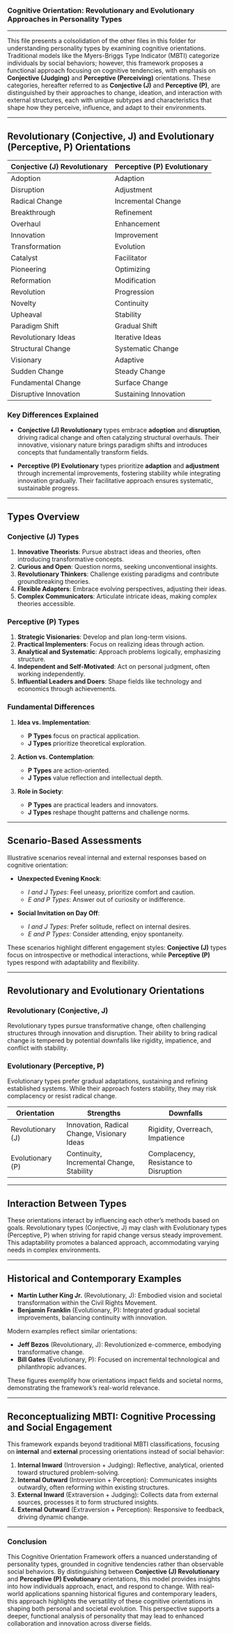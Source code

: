 ### Cognitive Orientation: Revolutionary and Evolutionary Approaches in Personality Types

---

This file presents a colsolidation of the other files in this folder for understanding personality types by examining cognitive orientations. Traditional models like the Myers-Briggs Type Indicator (MBTI) categorize individuals by social behaviors; however, this framework proposes a functional approach focusing on cognitive tendencies, with emphasis on **Conjective (Judging)** and **Perceptive (Perceiving)** orientations. These categories, hereafter referred to as **Conjective (J)** and **Perceptive (P)**, are distinguished by their approaches to change, ideation, and interaction with external structures, each with unique subtypes and characteristics that shape how they perceive, influence, and adapt to their environments.

---

## Revolutionary (Conjective, J) and Evolutionary (Perceptive, P) Orientations

| **Conjective (J) Revolutionary** | **Perceptive (P) Evolutionary** |
|----------------------------------|---------------------------------|
| Adoption                         | Adaption                        |
| Disruption                       | Adjustment                      |
| Radical Change                   | Incremental Change              |
| Breakthrough                     | Refinement                      |
| Overhaul                         | Enhancement                     |
| Innovation                       | Improvement                     |
| Transformation                   | Evolution                       |
| Catalyst                         | Facilitator                     |
| Pioneering                       | Optimizing                      |
| Reformation                      | Modification                    |
| Revolution                       | Progression                     |
| Novelty                          | Continuity                      |
| Upheaval                         | Stability                       |
| Paradigm Shift                   | Gradual Shift                   |
| Revolutionary Ideas              | Iterative Ideas                 |
| Structural Change                | Systematic Change               |
| Visionary                        | Adaptive                        |
| Sudden Change                    | Steady Change                   |
| Fundamental Change               | Surface Change                  |
| Disruptive Innovation            | Sustaining Innovation           |

### Key Differences Explained

- **Conjective (J) Revolutionary** types embrace **adoption** and **disruption**, driving radical change and often catalyzing structural overhauls. Their innovative, visionary nature brings paradigm shifts and introduces concepts that fundamentally transform fields.
  
- **Perceptive (P) Evolutionary** types prioritize **adaption** and **adjustment** through incremental improvements, fostering stability while integrating innovation gradually. Their facilitative approach ensures systematic, sustainable progress.

---

## Types Overview

### Conjective (J) Types

1. **Innovative Theorists**: Pursue abstract ideas and theories, often introducing transformative concepts.
2. **Curious and Open**: Question norms, seeking unconventional insights.
3. **Revolutionary Thinkers**: Challenge existing paradigms and contribute groundbreaking theories.
4. **Flexible Adapters**: Embrace evolving perspectives, adjusting their ideas.
5. **Complex Communicators**: Articulate intricate ideas, making complex theories accessible.

### Perceptive (P) Types

1. **Strategic Visionaries**: Develop and plan long-term visions.
2. **Practical Implementers**: Focus on realizing ideas through action.
3. **Analytical and Systematic**: Approach problems logically, emphasizing structure.
4. **Independent and Self-Motivated**: Act on personal judgment, often working independently.
5. **Influential Leaders and Doers**: Shape fields like technology and economics through achievements.

### Fundamental Differences

1. **Idea vs. Implementation**:
   - **P Types** focus on practical application.
   - **J Types** prioritize theoretical exploration.

2. **Action vs. Contemplation**:
   - **P Types** are action-oriented.
   - **J Types** value reflection and intellectual depth.

3. **Role in Society**:
   - **P Types** are practical leaders and innovators.
   - **J Types** reshape thought patterns and challenge norms.

---

## Scenario-Based Assessments

Illustrative scenarios reveal internal and external responses based on cognitive orientation:

- **Unexpected Evening Knock**: 
   - *I and J Types*: Feel uneasy, prioritize comfort and caution.
   - *E and P Types*: Answer out of curiosity or indifference.

- **Social Invitation on Day Off**:
   - *I and J Types*: Prefer solitude, reflect on internal desires.
   - *E and P Types*: Consider attending, enjoy spontaneity.

These scenarios highlight different engagement styles: **Conjective (J)** types focus on introspective or methodical interactions, while **Perceptive (P)** types respond with adaptability and flexibility.

---

## Revolutionary and Evolutionary Orientations

### Revolutionary (Conjective, J)
Revolutionary types pursue transformative change, often challenging structures through innovation and disruption. Their ability to bring radical change is tempered by potential downfalls like rigidity, impatience, and conflict with stability.

### Evolutionary (Perceptive, P)
Evolutionary types prefer gradual adaptations, sustaining and refining established systems. While their approach fosters stability, they may risk complacency or resist radical change.

| Orientation           | Strengths                                    | Downfalls                            |
|-----------------------|----------------------------------------------|--------------------------------------|
| Revolutionary (J)     | Innovation, Radical Change, Visionary Ideas  | Rigidity, Overreach, Impatience      |
| Evolutionary (P)      | Continuity, Incremental Change, Stability    | Complacency, Resistance to Disruption|

---

## Interaction Between Types

These orientations interact by influencing each other’s methods based on goals. Revolutionary types (Conjective, J) may clash with Evolutionary types (Perceptive, P) when striving for rapid change versus steady improvement. This adaptability promotes a balanced approach, accommodating varying needs in complex environments.

---

## Historical and Contemporary Examples

- **Martin Luther King Jr.** (Revolutionary, J): Embodied vision and societal transformation within the Civil Rights Movement.
- **Benjamin Franklin** (Evolutionary, P): Integrated gradual societal improvements, balancing continuity with innovation.

Modern examples reflect similar orientations:

- **Jeff Bezos** (Revolutionary, J): Revolutionized e-commerce, embodying transformative change.
- **Bill Gates** (Evolutionary, P): Focused on incremental technological and philanthropic advances.

These figures exemplify how orientations impact fields and societal norms, demonstrating the framework’s real-world relevance.

---

## Reconceptualizing MBTI: Cognitive Processing and Social Engagement

This framework expands beyond traditional MBTI classifications, focusing on **internal** and **external** processing orientations instead of social behavior:

1. **Internal Inward** (Introversion + Judging): Reflective, analytical, oriented toward structured problem-solving.
2. **Internal Outward** (Introversion + Perception): Communicates insights outwardly, often reforming within existing structures.
3. **External Inward** (Extraversion + Judging): Collects data from external sources, processes it to form structured insights.
4. **External Outward** (Extraversion + Perception): Responsive to feedback, driving dynamic change.

---

### Conclusion

This Cognitive Orientation Framework offers a nuanced understanding of personality types, grounded in cognitive tendencies rather than observable social behaviors. By distinguishing between **Conjective (J) Revolutionary** and **Perceptive (P) Evolutionary** orientations, this model provides insights into how individuals approach, enact, and respond to change. With real-world applications spanning historical figures and contemporary leaders, this approach highlights the versatility of these cognitive orientations in shaping both personal and societal evolution. This perspective supports a deeper, functional analysis of personality that may lead to enhanced collaboration and innovation across diverse fields.
